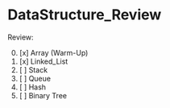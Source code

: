 # DataStructure_Review

Review:

0. [x] Array (Warm-Up)
1. [x] Linked_List
2. [ ] Stack
3. [ ] Queue
4. [ ] Hash
5. [ ] Binary Tree
